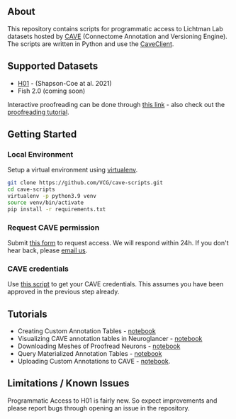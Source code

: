 ## About

This repository contains scripts for programmatic access to Lichtman Lab datasets hosted by [CAVE](https://www.ncbi.nlm.nih.gov/pmc/articles/PMC10402030/) (Connectome Annotation and Versioning Engine). The scripts are written in Python and use the [CaveClient](https://caveclient.readthedocs.io/en/latest/?badge=latest). 

## Supported Datasets

* [H01](https://h01-release.storage.googleapis.com/proofreading.html) - (Shapson-Coe at al. 2021)
* Fish 2.0 (coming soon)

Interactive proofreading can be done through [this link](ngl.brain-wire.org) - also check out the [proofreading tutorial](https://h01-release.storage.googleapis.com/proofreading.html). 

## Getting Started

### Local Environment

Setup a virtual environment using [virtualenv](https://virtualenv.pypa.io/en/latest/).

```bash
git clone https://github.com/VCG/cave-scripts.git
cd cave-scripts
virtualenv -p python3.9 venv
source venv/bin/activate
pip install -r requirements.txt
```

### Request CAVE permission

Submit [this form](https://forms.gle/tpbndoL1J6xB47KQ9) to request access. We will respond within 24h. If you don't hear back, please [email us](mailto:jinhanchoi@g.harvard.edu).

### CAVE credentials

Use [this script](https://github.com/VCG/cave-scripts/blob/master/notebooks/CAVEsetup.ipynb) to get your CAVE credentials. This assumes you have been approved in the previous step already.

## Tutorials

* Creating Custom Annotation Tables - [notebook](https://github.com/VCG/cave-scripts/blob/master/notebooks/Create_Tables.ipynb)
* Visualizing CAVE annotation tables in Neuroglancer - [notebook](https://github.com/VCG/cave-scripts/blob/master/notebooks/Display_Annotations.ipynb)
* Downloading Meshes of Proofread Neurons - [notebook](https://github.com/VCG/cave-scripts/blob/master/notebooks/Mesh_Download.ipynb)
* Query Materialized Annotation Tables - [notebook](https://github.com/VCG/cave-scripts/blob/master/notebooks/Query_Materialization.ipynb)
* Uploading Custom Annotations to CAVE - [notebook](https://github.com/VCG/cave-scripts/blob/master/notebooks/Upload_Data.ipynb).

## Limitations / Known Issues

Programmatic Access to H01 is fairly new. So expect improvements and please report bugs through opening an issue in the repository. 
